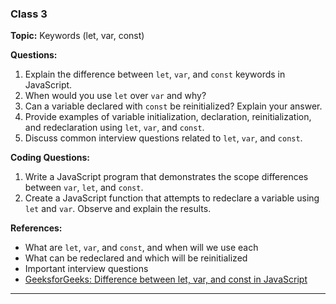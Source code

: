 ### Class 3

**Topic:** Keywords (let, var, const)

**Questions:**

1. Explain the difference between `let`, `var`, and `const` keywords in JavaScript.
2. When would you use `let` over `var` and why?
3. Can a variable declared with `const` be reinitialized? Explain your answer.
4. Provide examples of variable initialization, declaration, reinitialization, and redeclaration using `let`, `var`, and `const`.
5. Discuss common interview questions related to `let`, `var`, and `const`.

**Coding Questions:**

1. Write a JavaScript program that demonstrates the scope differences between `var`, `let`, and `const`.
2. Create a JavaScript function that attempts to redeclare a variable using `let` and `var`. Observe and explain the results.

**References:**

- What are `let`, `var`, and `const`, and when will we use each
- What can be redeclared and which will be reinitialized
- Important interview questions
- [GeeksforGeeks: Difference between let, var, and const in JavaScript](https://www.geeksforgeeks.org/difference-between-var-let-and-const-keywords-in-javascript/)

---
